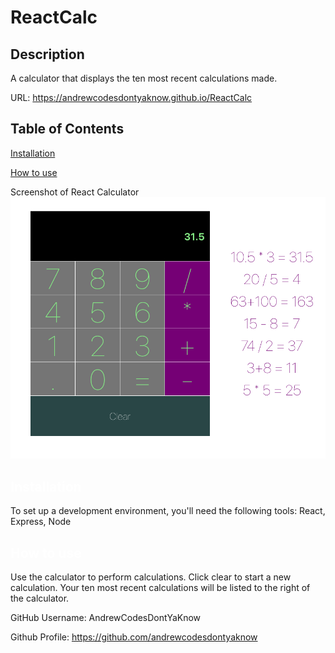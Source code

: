 # ReactCalc

## Description
A calculator that displays the ten most recent calculations made.

URL: https://andrewcodesdontyaknow.github.io/ReactCalc
 
  ## Table of Contents

  <a href='#Installation'>Installation</a>

  <a href='#How to use'>How to use</a>
  
  
  Screenshot of React Calculator
  ![Screenshot](./img/calcpic.png?)


  ## <a id='Installation' style='color:white;'>Installation</a>
  To set up a development environment, you'll need the following tools: React, Express, Node

  ## <a id='How to use' style='color:white;'>How to use</a>
Use the calculator to perform calculations. Click clear to start a new calculation. Your ten most recent calculations will be listed to the right of the calculator.


  GitHub Username: AndrewCodesDontYaKnow

  Github Profile: <a href='https://github.com/andrewcodesdontyaknow'>https://github.com/andrewcodesdontyaknow</a>
  

  <!-- Email: andrewsmith593@gmail.com -->




